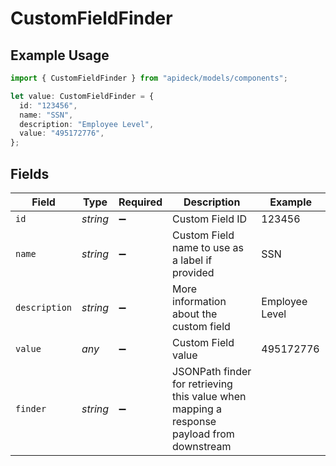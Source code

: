 # CustomFieldFinder

## Example Usage

```typescript
import { CustomFieldFinder } from "apideck/models/components";

let value: CustomFieldFinder = {
  id: "123456",
  name: "SSN",
  description: "Employee Level",
  value: "495172776",
};
```

## Fields

| Field                                                                                     | Type                                                                                      | Required                                                                                  | Description                                                                               | Example                                                                                   |
| ----------------------------------------------------------------------------------------- | ----------------------------------------------------------------------------------------- | ----------------------------------------------------------------------------------------- | ----------------------------------------------------------------------------------------- | ----------------------------------------------------------------------------------------- |
| `id`                                                                                      | *string*                                                                                  | :heavy_minus_sign:                                                                        | Custom Field ID                                                                           | 123456                                                                                    |
| `name`                                                                                    | *string*                                                                                  | :heavy_minus_sign:                                                                        | Custom Field name to use as a label if provided                                           | SSN                                                                                       |
| `description`                                                                             | *string*                                                                                  | :heavy_minus_sign:                                                                        | More information about the custom field                                                   | Employee Level                                                                            |
| `value`                                                                                   | *any*                                                                                     | :heavy_minus_sign:                                                                        | Custom Field value                                                                        | 495172776                                                                                 |
| `finder`                                                                                  | *string*                                                                                  | :heavy_minus_sign:                                                                        | JSONPath finder for retrieving this value when mapping a response payload from downstream |                                                                                           |